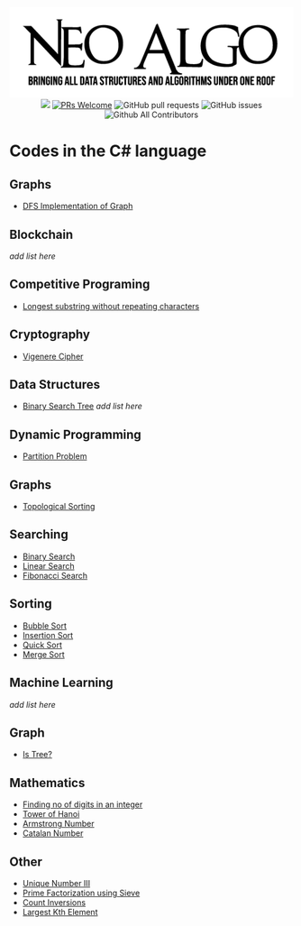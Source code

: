 <p align="center">
    <img src="../img/neo_algo.png"><br>
    <img src="https://img.shields.io/github/license/tesseractcoding/neoalgo?style=flat">
    <a href="http://makeapullrequest.com" target="_blank"><img src="https://img.shields.io/badge/PRs-welcome-brightgreen.svg?style=flat" alt="PRs Welcome"></a>
    <img alt="GitHub pull requests" src="https://img.shields.io/github/issues-pr/tesseractcoding/neoalgo">
    <img alt="GitHub issues" src="https://img.shields.io/github/issues/tesseractcoding/neoalgo">
    <img alt="Github All Contributors" src="https://img.shields.io/github/all-contributors/tesseractcoding/neoalgo">
</p>

# Codes in the C# language

## Graphs 
- [DFS Implementation of Graph](graphs/DFS.cs)

## Blockchain

_add list here_

## Competitive Programing

- [Longest substring without repeating characters](cp/LengthOfLongestSubstring.cs)

## Cryptography

- [Vigenere Cipher](cryptography/vigenere_cipher.cs)

## Data Structures
- [Binary Search Tree](dp/BinarySearchTree.cs)
_add list here_

## Dynamic Programming

- [Partition Problem](dp/PartitionProblem.cs)

## Graphs
- [Topological Sorting](graphs/TopologicalSorting.cs)

## Searching

- [Binary Search](search/BinarySearch.cs)
- [Linear Search](search/LinearSearch.cs)
- [Fibonacci Search](search/Fibonacci_Search.cs)

## Sorting

- [Bubble Sort](sort/BubbleSort.cs)
- [Insertion Sort](sort/InsertionSort.cs)
- [Quick Sort](sort/QuickSort.cs)
- [Merge Sort](sort/MergeSort.cs)

## Machine Learning

_add list here_

## Graph
- [Is Tree?](graphs/IsTree.cs)

## Mathematics

- [Finding no of digits in an integer](math/Finding_no_of_digits_in_an_integer.cs)
- [Tower of Hanoi](math/tower_of_hanoi.cs)
- [Armstrong Number](math/Armstrong_Number.cs)
- [Catalan Number](math/Catalan_Number.cs)


## Other

- [Unique Number III](other/Unique_Number_III.cs)
- [Prime Factorization using Sieve](other/prime_factor_sieve.cs)
- [Count Inversions](other/CountInversions.cs)
- [Largest Kth Element](other/Largest_Kth_Element.cs)
